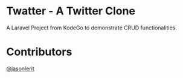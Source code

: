 # Twatter - A Twitter Clone

A Laravel Project from KodeGo to demonstrate CRUD functionalities.


# Contributors

[@jasonlerit](https://github.com/jasonlerit)